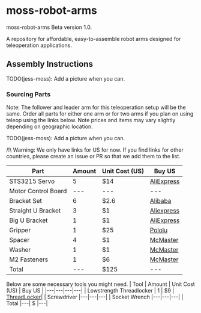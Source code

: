 # moss-robot-arms
moss-robot-arms Beta version 1.0.

A repository for affordable, easy-to-assemble robot arms designed for teleoperation applications.

## Assembly Instructions
TODO(jess-moss): Add a picture when you can.

### Sourcing Parts
Note: The follower and leader arm for this teleoperation setup will be the same. Order all parts for either one arm or for two arms if you plan on using teleop using the links below. Note prices and items may vary slightly depending on geographic location.


TODO(jess-moss): Add a picture when you can.

/!\ Warning: We only have links for US for now. If you find links for other countries, please create an issue or PR so that we add them to the list.

| Part | Amount | Unit Cost (US) | Buy US |
|---|---|---|---|
| STS3215 Servo | 5 | $14 | [AliExpress](https://www.aliexpress.us/item/3256807522654830.html) |
| Motor Control Board |---|---|---|
| Bracket Set | 6 | $2.6 | [Alibaba](https://www.alibaba.com/product-detail/STS3215-Metal-brackets-for-FEETECH-7_1600836829515.html) |
| Straight U Bracket | 3 | $1 | [Aliexpress](https://www.aliexpress.us/item/3256804811567692.html) |
| Big U Bracket | 1 | $1 | [AliExpress](https://www.aliexpress.us/item/3256804774158934.html) |
| Gripper | 1 | $25 | [Pololu](https://www.pololu.com/product/3551) |
| Spacer | 4 | $1 | [McMaster](https://www.mcmaster.com/92510A403/)|
| Washer | 1 | $1 | [McMaster](https://www.mcmaster.com/92141A003/)|
| M2 Fasteners | 1 | $6 | [McMaster](https://www.mcmaster.com/92005A037/)|
| Total |---| $125 |---|


Below are some necessary tools you might need.
| Tool | Amount | Unit Cost (US) | Buy US |
|---|---|---|---|
| Lowstrength Threadlocker | 1 | $9 | [ThreadLocker](https://www.amazon.com/Loctite-Threadlocker-Automotive-High-Temperature-Non-Corrosive/dp/B0002KKTT0/)|
| Screwdriver |---|---|---|
| Socket Wrench |---|---|---|
| Total |---| $ |---|
